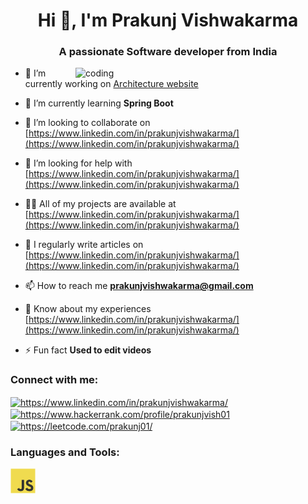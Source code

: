 

<!--
**Prakunj01/Prakunj01** is a ✨ _special_ ✨ repository because its `README.md` (this file) appears on your GitHub profile.

Here are some ideas to get you started:

- 🔭 I’m currently working on ...
- 🌱 I’m currently learning ...
- 👯 I’m looking to collaborate on ...
- 🤔 I’m looking for help with ...
- 💬 Ask me about ...
- 📫 How to reach me: ...
- 😄 Pronouns: ...
- ⚡ Fun fact: ...
-->
<h1 align="center">Hi 👋, I'm Prakunj Vishwakarma</h1>
<h3 align="center">A passionate Software developer from India</h3>
<img align="right"alt="coding" width="400" src="https://i.pinimg.com/originals/e4/26/70/e426702edf874b181aced1e2fa5c6cde.gif">

- 🔭 I’m currently working on [Architecture website](https://www.linkedin.com/in/prakunjvishwakarma/)

- 🌱 I’m currently learning **Spring Boot**

- 👯 I’m looking to collaborate on [https://www.linkedin.com/in/prakunjvishwakarma/](https://www.linkedin.com/in/prakunjvishwakarma/)

- 🤝 I’m looking for help with [https://www.linkedin.com/in/prakunjvishwakarma/](https://www.linkedin.com/in/prakunjvishwakarma/)

- 👨‍💻 All of my projects are available at [https://www.linkedin.com/in/prakunjvishwakarma/](https://www.linkedin.com/in/prakunjvishwakarma/)

- 📝 I regularly write articles on [https://www.linkedin.com/in/prakunjvishwakarma/](https://www.linkedin.com/in/prakunjvishwakarma/)

- 📫 How to reach me **prakunjvishwakarma@gmail.com**

- 📄 Know about my experiences [https://www.linkedin.com/in/prakunjvishwakarma/](https://www.linkedin.com/in/prakunjvishwakarma/)

- ⚡ Fun fact **Used to edit videos**

<h3 align="left">Connect with me:</h3>
<p align="left">
<a href="https://linkedin.com/in/https://www.linkedin.com/in/prakunjvishwakarma/" target="blank"><img align="center" src="https://raw.githubusercontent.com/rahuldkjain/github-profile-readme-generator/master/src/images/icons/Social/linked-in-alt.svg" alt="https://www.linkedin.com/in/prakunjvishwakarma/" height="30" width="40" /></a>
<a href="https://www.hackerrank.com/https://www.hackerrank.com/profile/prakunjvish01" target="blank"><img align="center" src="https://raw.githubusercontent.com/rahuldkjain/github-profile-readme-generator/master/src/images/icons/Social/hackerrank.svg" alt="https://www.hackerrank.com/profile/prakunjvish01" height="30" width="40" /></a>
<a href="https://www.leetcode.com/https://leetcode.com/prakunj01/" target="blank"><img align="center" src="https://raw.githubusercontent.com/rahuldkjain/github-profile-readme-generator/master/src/images/icons/Social/leet-code.svg" alt="https://leetcode.com/prakunj01/" height="30" width="40" /></a>
</p>

<h3 align="left">Languages and Tools:</h3>
<p align="left"> <a href="https://developer.mozilla.org/en-US/docs/Web/JavaScript" target="_blank" rel="noreferrer"> <img src="https://raw.githubusercontent.com/devicons/devicon/master/icons/javascript/javascript-original.svg" alt="javascript" width="40" height="40"/> </a> </p>
